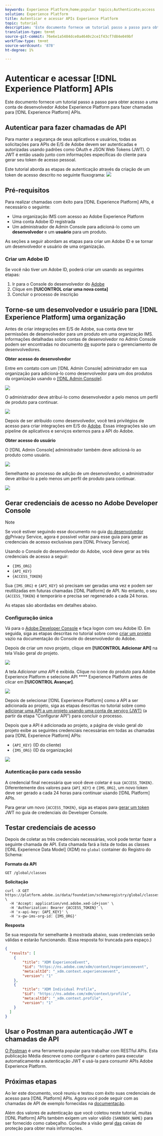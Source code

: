 ```yaml
---
keywords: Experience Platform;home;popular topics;Authenticate;access
solution: Experience Platform
title: Autenticar e acessar APIs Experience Platform
topic: tutorial
description: 'Este documento fornece um tutorial passo a passo para obter acesso a uma conta de desenvolvedor Adobe Experience Platform para fazer chamadas para APIs Experience Platform. '
translation-type: tm+mt
source-git-commit: 76e6e1a5484dce0a4640c2ce1f43cf7d84e049bf
workflow-type: tm+mt
source-wordcount: '878'
ht-degree: 1%

---
```



# Autenticar e acessar [!DNL Experience Platform] APIs

Este documento fornece um tutorial passo a passo para obter acesso a uma conta de desenvolvedor Adobe Experience Platform para fazer chamadas para [!DNL Experience Platform] APIs.

## Autenticar para fazer chamadas de API

Para manter a segurança de seus aplicativos e usuários, todas as solicitações para APIs de E/S de Adobe devem ser autenticadas e autorizadas usando padrões como OAuth e JSON Web Tokens (JWT). O JWT é então usado junto com informações específicas do cliente para gerar seu token de acesso pessoal.

Este tutorial aborda as etapas de autenticação através da criação de um token de acesso descrito no seguinte fluxograma:
![](images/authentication/authentication-flowchart.png)

## Pré-requisitos

Para realizar chamadas com êxito para [!DNL Experience Platform] APIs, é necessário o seguinte:

* Uma organização IMS com acesso ao Adobe Experience Platform
* Uma conta Adobe ID registrada
* Um administrador de Admin Console para adicioná-lo como um **desenvolvedor** e um **usuário** para um produto.

As seções a seguir abordam as etapas para criar um Adobe ID e se tornar um desenvolvedor e usuário de uma organização.

### Criar um Adobe ID

Se você não tiver um Adobe ID, poderá criar um usando as seguintes etapas:

1. Ir para o Console do desenvolvedor do [Adobe](https://console.adobe.io)
2. Clique em **[!UICONTROL criar uma nova conta]**
3. Concluir o processo de inscrição

## Torne-se um desenvolvedor e usuário para [!DNL Experience Platform] uma organização

Antes de criar integrações em E/S de Adobe, sua conta deve ter permissões de desenvolvedor para um produto em uma organização IMS. Informações detalhadas sobre contas de desenvolvedor no Admin Console podem ser encontradas no documento [de](https://helpx.adobe.com/br/enterprise/using/manage-developers.html) suporte para o gerenciamento de desenvolvedores.

**Obter acesso do desenvolvedor**

Entre em contato com um [!DNL Admin Console] administrador em sua organização para adicioná-lo como desenvolvedor para um dos produtos da organização usando o [[!DNL Admin Console]](https://adminconsole.adobe.com/).

![](images/authentication/assign-developer.png)

O administrador deve atribuí-lo como desenvolvedor a pelo menos um perfil de produto para continuar.

![](images/authentication/add-developer.png)

Depois de ser atribuído como desenvolvedor, você terá privilégios de acesso para criar integrações em E/S do [Adobe](https://www.adobe.com/go/devs_console_ui). Essas integrações são um pipeline de aplicativos e serviços externos para a API do Adobe.

**Obter acesso do usuário**

O [!DNL Admin Console] administrador também deve adicioná-lo ao produto como usuário.

![](images/authentication/assign-users.png)

Semelhante ao processo de adição de um desenvolvedor, o administrador deve atribuí-lo a pelo menos um perfil de produto para continuar.

![](images/authentication/assign-user-details.png)

## Gerar credenciais de acesso no Adobe Developer Console

>[!NOTE]
>
>Se você estiver seguindo esse documento no guia [do desenvolvedor do](../privacy-service/api/getting-started.md)Privacy Service, agora é possível voltar para esse guia para gerar as credenciais de acesso exclusivas para [!DNL Privacy Service].

Usando o Console do desenvolvedor do Adobe, você deve gerar as três credenciais de acesso a seguir:

* `{IMS_ORG}`
* `{API_KEY}`
* `{ACCESS_TOKEN}`

Sua `{IMS_ORG}` e `{API_KEY}` só precisam ser geradas uma vez e podem ser reutilizadas em futuras chamadas [!DNL Platform] de API. No entanto, o seu `{ACCESS_TOKEN}` é temporário e precisa ser regenerado a cada 24 horas.

As etapas são abordadas em detalhes abaixo.

### Configuração única

Vá para o [Adobe Developer Console](https://www.adobe.com/go/devs_console_ui) e faça logon com seu Adobe ID. Em seguida, siga as etapas descritas no tutorial sobre como [criar um projeto](https://www.adobe.io/apis/experienceplatform/console/docs.html#!AdobeDocs/adobeio-console/master/projects-empty.md) vazio na documentação do Console do desenvolvedor do Adobe.

Depois de criar um novo projeto, clique em **[!UICONTROL Adicionar API]** na tela Visão geral _do_ projeto.

![](images/authentication/add-api-button.png)

A tela _Adicionar uma API_ é exibida. Clique no ícone do produto para Adobe Experience Platform e selecione API **** Experience Platform antes de clicar em **[!UICONTROL Avançar]**.

![](images/authentication/add-platform-api.png)

Depois de selecionar [!DNL Experience Platform] como a API a ser adicionada ao projeto, siga as etapas descritas no tutorial sobre como [adicionar uma API a um projeto usando uma conta de serviço (JWT)](https://www.adobe.io/apis/experienceplatform/console/docs.html#!AdobeDocs/adobeio-console/master/services-add-api-jwt.md) (a partir da etapa &quot;Configurar API&quot;) para concluir o processo.

Depois que a API é adicionada ao projeto, a página de visão geral _do_ projeto exibe as seguintes credenciais necessárias em todas as chamadas para [!DNL Experience Platform] APIs:

* `{API_KEY}` (ID do cliente)
* `{IMS_ORG}` (ID da organização)

![](./images/authentication/api-key-ims-org.png)

### Autenticação para cada sessão

A credencial final necessária que você deve coletar é sua `{ACCESS_TOKEN}`. Diferentemente dos valores para `{API_KEY}` e `{IMS_ORG}`, um novo token deve ser gerado a cada 24 horas para continuar usando [!DNL Platform] APIs.

Para gerar um novo `{ACCESS_TOKEN}`, siga as etapas para [gerar um token](https://www.adobe.io/apis/experienceplatform/console/docs.html#!AdobeDocs/adobeio-console/master/credentials.md) JWT no guia de credenciais do Developer Console.

## Testar credenciais de acesso

Depois de coletar as três credenciais necessárias, você pode tentar fazer a seguinte chamada de API. Esta chamada fará a lista de todas as classes [!DNL Experience Data Model] (XDM) no `global` container do Registro do Schema:

**Formato da API**

```http
GET /global/classes
```

**Solicitação**

```SHELL
curl -X GET https://platform.adobe.io/data/foundation/schemaregistry/global/classes \
  -H 'Accept: application/vnd.adobe.xed-id+json' \
  -H 'Authorization: Bearer {ACCESS_TOKEN}' \
  -H 'x-api-key: {API_KEY}' \
  -H 'x-gw-ims-org-id: {IMS_ORG}'
```

**Resposta**

Se sua resposta for semelhante à mostrada abaixo, suas credenciais serão válidas e estarão funcionando. (Essa resposta foi truncada para espaço.)

```JSON
{
  "results": [
    {
        "title": "XDM ExperienceEvent",
        "$id": "https://ns.adobe.com/xdm/context/experienceevent",
        "meta:altId": "_xdm.context.experienceevent",
        "version": "1"
    },
    {
        "title": "XDM Individual Profile",
        "$id": "https://ns.adobe.com/xdm/context/profile",
        "meta:altId": "_xdm.context.profile",
        "version": "1"
    }
  ]
}
```

## Usar o Postman para autenticação JWT e chamadas de API

[O Postman](https://www.postman.com/) é uma ferramenta popular para trabalhar com RESTful APIs. Esta publicação [](https://medium.com/adobetech/using-postman-for-jwt-authentication-on-adobe-i-o-7573428ffe7f) Média descreve como configurar o carteiro para executar automaticamente a autenticação JWT e usá-la para consumir APIs Adobe Experience Platform.

## Próximas etapas

Ao ler este documento, você reuniu e testou com êxito suas credenciais de acesso para [!DNL Platform] APIs. Agora você pode seguir com as chamadas de API de exemplo fornecidas na [documentação](../landing/documentation/overview.md).

Além dos valores de autenticação que você coletou neste tutorial, muitas [!DNL Platform] APIs também exigem um valor válido `{SANDBOX_NAME}` para ser fornecido como cabeçalho. Consulte a visão geral [das](../sandboxes/home.md) caixas de proteção para obter mais informações.